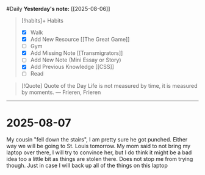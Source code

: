 #Daily
**Yesterday's note:** [[2025-08-06]]

> [!habits]+ Habits 
>- [x] Walk 
>- [x] Add New Resource [[The Great Game]]
> - [ ] Gym 
> - [x] Add Missing Note [[Transmigrators]]
> - [ ] Add New Note (Mini Essay or Story)
> - [x] Add Previous Knowledge  [[CSS]]
> - [ ] Read

> [!Quote]  Quote of the Day
> Life is not measured by time, it is measured by moments. 
> — Frieren, Frieren 


<hr>

# 2025-08-07

My cousin "fell down the stairs", I am pretty sure he got punched. Either way we will be going to St. Louis tomorrow. My mom said to not bring my laptop over there, I will try to convince her, but I do think it might be a bad idea too a little bit as things are stolen there. Does not stop me from trying though. Just in case I will back up all of the things on this laptop 